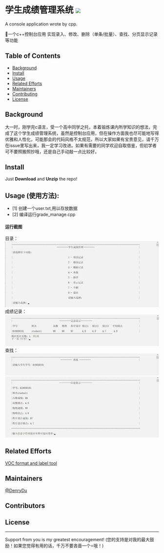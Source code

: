 # 学生成绩管理系统 ![](https://img.shields.io/badge/language-cpp-green.svg)
A console application wrote by cpp.

:evergreen_tree:一个c++控制台应用
实现录入、修改、删除（单条/批量）、查找、分页显示记录等功能


## Table of Contents
- [Background](#background)
- [Install](#install)
- [Usage](#usage)
- [Related Efforts](#related-efforts)
- [Maintainers](#maintainers)
- [Contributing](#contributing)
- [License](#license)


## Background
大一时，刚学完c语言，受一个高中同学之托，本着锻炼课内所学知识的想法，完成了这个学生成绩管理系统，虽然是控制台应用，但在操作方面我也尽可能地写得优雅和人性化，可能那会的代码风格不太规范，所以大家如果有宝贵意见，请千万在issue里写出来，我一定学习改进。如果有需要的同学欢迎自取借鉴，但初学者可不要照搬照抄哦，还是自己手动敲一点比较好。

## Install
Just **Download** and **Unzip** the repo!

## Usage (使用方法):
* [1] 创建一个user.txt,用以存放数据
* [2] 编译运行grade_manage.cpp
#### 运行截图
目录：
![目录](https://github.com/DenryDu/DenryDu.github.io/blob/master/image_upload/sams_menu.jpg)
成绩记录：
![记录](https://github.com/DenryDu/DenryDu.github.io/blob/master/image_upload/sams_record.jpg)
查找：
![查找1](https://github.com/DenryDu/DenryDu.github.io/blob/master/image_upload/sams_search1.jpg)
![查找2](https://github.com/DenryDu/DenryDu.github.io/blob/master/image_upload/sams_search2.jpg)
## Related Efforts
[VOC format and label tool](https://github.com/DenryDu/VOC-format-label)
## Maintainers
[@DenryDu](https://github.com/DenryDu)
## Contributors
## License
***
Support from you is my greatest encouragement! (您的支持是对我的最大鼓励！如果您觉得有用的话，千万不要吝啬一个:star:哦！)       

